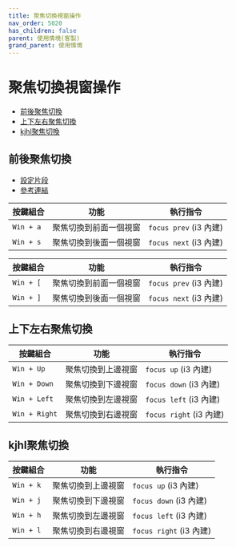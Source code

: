 ```yaml
---
title: 聚焦切換視窗操作
nav_order: 5020
has_children: false
parent: 使用情境(客製)
grand_parent: 使用情境
---
```



# 聚焦切換視窗操作

* [前後聚焦切換](#前後聚焦切換)
* [上下左右聚焦切換](#上下左右聚焦切換)
* [kjhl聚焦切換](#kjhl聚焦切換)


## 前後聚焦切換

* [設定片段](https://github.com/samwhelp/note-about-i3wm/blob/gh-pages/_demo/config/i3wm-config/main/config/i3/gen/i3wm-gen-rc/Section/Subject/Window/Keybind/Focus.conf)
* [參考連結](https://i3wm.org/docs/userguide.html#_focusing_moving_containers)

| 按鍵組合  | 功能                   | 執行指令               |
| ----------| ---------------------- | ---------------------- |
| `Win + a` | 聚焦切換到前面一個視窗 | `focus prev` (i3 內建) |
| `Win + s` | 聚焦切換到後面一個視窗 | `focus next` (i3 內建) |


| 按鍵組合  | 功能                   | 執行指令               |
| --------- | ---------------------- | ---------------------- |
| `Win + [` | 聚焦切換到前面一個視窗 | `focus prev` (i3 內建) |
| `Win + ]` | 聚焦切換到後面一個視窗 | `focus next` (i3 內建) |


## 上下左右聚焦切換

| 按鍵組合      | 功能               | 執行指令                |
| ------------- | ------------------ | ----------------------- |
| `Win + Up`    | 聚焦切換到上邊視窗 | `focus up` (i3 內建)    |
| `Win + Down`  | 聚焦切換到下邊視窗 | `focus down` (i3 內建)  |
| `Win + Left`  | 聚焦切換到左邊視窗 | `focus left` (i3 內建)  |
| `Win + Right` | 聚焦切換到右邊視窗 | `focus right` (i3 內建) |


## kjhl聚焦切換

| 按鍵組合  | 功能               | 執行指令                |
| ----------| ------------------ | ----------------------- |
| `Win + k` | 聚焦切換到上邊視窗 | `focus up` (i3 內建)    |
| `Win + j` | 聚焦切換到下邊視窗 | `focus down` (i3 內建)  |
| `Win + h` | 聚焦切換到左邊視窗 | `focus left` (i3 內建)  |
| `Win + l` | 聚焦切換到右邊視窗 | `focus right` (i3 內建) |
